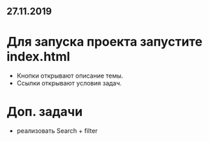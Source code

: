 ## 27.11.2019

# Для запуска проекта запустите index.html
- Кнопки открывают описание темы.  
- Ссылки открывают условия задач. 

# Доп. задачи
- реализовать Search + filter
